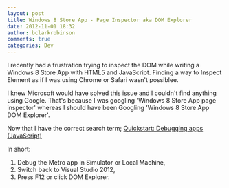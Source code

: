 ```yaml
---
layout: post
title: Windows 8 Store App - Page Inspector aka DOM Explorer
date: 2012-11-01 18:32
author: bclarkrobinson
comments: true
categories: Dev
---
```

I recently had a frustration trying to inspect the DOM while writing a Windows 8 Store App with HTML5 and JavaScript. Finding a way to Inspect Element as if I was using Chrome or Safari wasn't possiblee. 

I knew Microsoft would have solved this issue and I couldn't find anything using Google. That's because I was googling 'Windows 8 Store App page inspector' whereas I should have been Googling 'Windows 8 Store App DOM Explorer'.

Now that I have the correct search term; <a href="http://msdn.microsoft.com/en-us/library/windows/apps/hh441474.aspx">Quickstart: Debugging apps (JavaScript)</a>

In short:

1. Debug the Metro app in Simulator or Local Machine,
2. Switch back to Visual Studio 2012,
3. Press F12 or click DOM Explorer.



